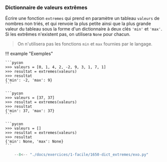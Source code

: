 

### Dictionnaire de valeurs extrêmes 


Écrire une fonction `extremes` qui prend en paramètre un tableau `valeurs` de nombres non triés, et qui renvoie la plus petite ainsi que la plus grande valeur du tableau sous la forme d'un dictionnaire à deux clés `'min'` et `'max'`. Si les extrêmes n'existent pas, on utilisera `None` pour chacun.

> On n'utilisera pas les fonctions `min` et `max` fournies par le langage.

!!! example "Exemples"

    ```pycon
    >>> valeurs = [0, 1, 4, 2, -2, 9, 3, 1, 7, 1]
    >>> resultat = extremes(valeurs)
    >>> resultat
    {'min': -2, 'max': 9}
    ```

    ```pycon
    >>> valeurs = [37, 37]
    >>> resultat = extremes(valeurs)
    >>> resultat
    {'min': 37, 'max': 37}
    ```

    ```pycon
    >>> valeurs = []
    >>> resultat = extremes(valeurs)
    >>> resultat
    {'min': None, 'max': None}
    ```



```python
    --8<-- "./docs/exercices/1-facile/1650-dict_extremes/exo.py"
```

